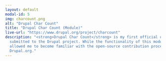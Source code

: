 ```yaml
---
layout: default
modal-id: 5
img: charcount.png
alt: "Drupal Char Count"
title: "Drupal Char Count (Module)"
live-url: "https://www.drupal.org/project/charcount"
description: "<strong>Drupal Char Count</strong> is my first official open-source contributed module, 
  submitted to the Drupal project. While the functionality of this module is relatively simple, it 
  allowed me to become familiar with the open-source contribution process that is facilitated by 
  Drupal.org."
---
```

